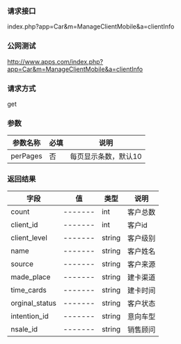### **请求接口**
index.php?app=Car&m=ManageClientMobile&a=clientInfo



### **公网测试**
http://www.apps.com/index.php?app=Car&m=ManageClientMobile&a=clientInfo

### **请求方式**
get


### **参数**
| 参数名称  |必填|     说明      |
|------|-----|------|
| perPages     | 否 |   每页显示条数，默认10   |
### **返回结果**
|字段        |值          |类型    |说明        |
| ---------  |--------    |-------- |--------  |
|count| -------     |int    |客户总数     |
|client_id| -------     |int    |客户id     |
|client_level| -------     |string   |客户级别    |
|name| -------     |string    |客户姓名     |
|source| -------     |string    |客户来源     |
|made_place| -------     |string    |建卡渠道     |
|time_cards| -------     |string    |建卡时间     |
|orginal_status| -------     |string    |客户状态     |
|intention_id| -------     |string    |意向车型     |
|nsale_id| -------     |string    |销售顾问     |